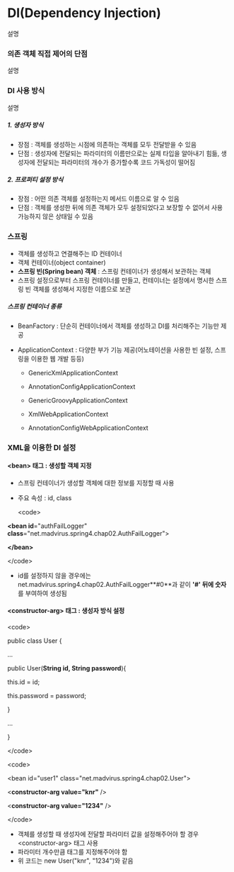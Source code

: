 # DI\(Dependency Injection\)

설명

### 의존 객체 직접 제어의 단점

설명

### DI 사용 방식

설명

##### 1. 생성자 방식

* 장점 : 객체를 생성하는 시점에 의존하는 객체를 모두 전달받을 수 있음
* 단점 : 생성자에 전달되는 파라미터의 이름만으로는 실제 타입을 알아내기 힘듦, 생성자에 전달되는 파라미터의 개수가 증가할수록 코드 가독성이 떨어짐

##### 2. 프로퍼티 설정 방식

* 장점 : 어떤 의존 객체를 설정하는지 메서드 이름으로 알 수 있음
* 단점 : 객체를 생성한 뒤에 의존 객체가 모두 설정되었다고 보장할 수 없어서 사용 가능하지 않은 상태일 수 있음

### 스프링

* 객체를 생성하고 연결해주는 ID 컨테이너
* 객체 컨테이너\(object container\)
* **스프링 빈\(Spring bean\) 객체** : 스프링 컨테이너가 생성해서 보관하는 객체
* 스프링 설정으로부터 스프링 컨테이너를 만들고, 컨테이너는 설정에서 명시한 스프링 빈 객체를 생성해서 지정한 이름으로 보관

##### 스프링 컨테이너 종류

* BeanFactory : 단순히 컨테이너에서 객체를 생성하고 DI를 처리해주는 기능만 제공
* ApplicationContext : 다양한 부가 기능 제공\(어노테이션을 사용한 빈 설정, 스프링을 이용한 웹 개발 등등\)

  * GenericXmlApplicationContext

  * AnnotationConfigApplicationContext

  * GenericGroovyApplicationContext

  * XmlWebApplicationContext

  * AnnotationConfigWebApplicationContext



### XML을 이용한 DI 설정

#### &lt;bean&gt; 태그 : 생성할 객체 지정

* 스프링 컨테이너가 생성할 객체에 대한 정보를 지정할 때 사용

* 주요 속성 : id, class


    &lt;code&gt;

**&lt;bean id**="authFailLogger" **class**="net.madvirus.spring4.chap02.AuthFailLogger"&gt;

**&lt;/bean&gt;**

&lt;/code&gt;

* id를 설정하지 않을 경우에는 net.madvirus.spring4.chap02.AuthFailLogger**\#0**과 같이 **'\#' 뒤에 숫자**를 부여하여 생성됨

#### &lt;constructor-arg&gt; 태그 : 생성자 방식 설정

&lt;code&gt;

public class User {

...

public User\(**String id, String password**\){

this.id = id;

this.password = password;

}

...

}

&lt;/code&gt;

&lt;code&gt;

&lt;bean id="user1" class="net.madvirus.spring4.chap02.User"&gt;

&lt;**constructor-arg value="knr"** /&gt;

&lt;**constructor-arg value="1234"** /&gt;

&lt;/code&gt;

* 객체를 생성할 때 생성자에 전달할 파라미터 값을 설정해주어야 할 경우 &lt;constructor-arg&gt; 태그 사용
* 파라미터 개수만큼 태그를 지정해주어야 함
* 위 코드는 new User\("knr", "1234"\)와 같음



